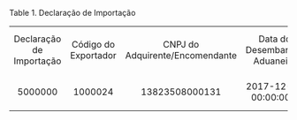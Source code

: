 <div id="d124679e1" class="table">

<div class="table-title">

Table 1. Declaração de
Importação

</div>

<div class="table-contents">

|                          |                      |                                 |                               |                               |                                   |                     |                   |                |                               |       |                                      |
| :----------------------: | :------------------: | :-----------------------------: | :---------------------------: | :---------------------------: | :-------------------------------: | :-----------------: | :---------------: | :------------: | :---------------------------: | :---: | :----------------------------------: |
| Declaração de Importação | Código do Exportador | CNPJ do Adquirente/Encomendante | Data do Desembaraço Aduaneiro | Data de Registro do documento | Número do Documento de Importação | Forma de Importação | Via de Transporte | UF Desembaraço | UF do Adquirente/Encomendante | AFRMM |         Local de desembaraço         |
|         5000000          |       1000024        |         13823508000131          |     2017-12-04 00:00:00.0     |     2017-12-04 00:00:00.0     |            1720879216             |          3          |         4         |       SP       |              SP               |   0   | AEROPORTO INTERNACIONAL DE VIRACOPOS |

</div>

</div>
